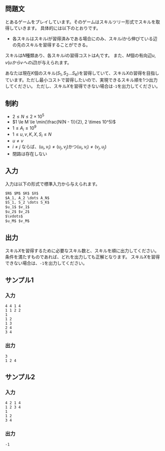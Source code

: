 ## 問題文

とあるゲームをプレイしています。そのゲームはスキルツリー形式でスキルを取得していきます。
具体的には以下のとおりです。

- 各スキルはスキル$i$が習得済みである場合にのみ、スキル$i$から伸びている辺の先のスキルを習得することができる。

スキルは$N$種類あり、各スキル$i$の習得コストは$A_i$です。
また、$M$個の有向辺$u, v (u から v への辺)$が与えられます。

あなたは現在$K$個のスキル$(S_1, S_2 \dots S_K)$を習得していて、スキル$X$の習得を目指しています。ただし最小コストで習得したいので、実現できるスキル順を1つ出力してください。
ただし、スキル$X$を習得できない場合は`-1`を出力してください。

## 制約

- $2 \le N \le 2 \times 10^5$
- $1 \le M \le \min(\frac{N(N - 1)}{2}, 2 \times 10^5)$
- $1 \le A_i \le 10^9$
- $1 \le u, v, K, X, S_i \le N$
- $u \ne v$
- $i \ne j$ ならば、$(u_i, v_i) \ne (u_j, v_j)$かつ$(u_i, v_i) \ne (v_j, u_j)$
- 閉路は存在しない

## 入力

入力は以下の形式で標準入力から与えられます。  
```md
$N$ $M$ $K$ $X$
$A_1, A_2 \dots A_N$
$S_1, S_2 \dots S_K$
$u_1$ $v_1$
$u_2$ $v_2$
$\vdots$
$u_M$ $v_M$
```

## 出力

スキル$X$を習得するために必要なスキル数と、スキルを順に出力してください。
条件を満たすものであれば、どれを出力しても正解となります。
スキル$X$を習得できない場合は、`-1`を出力してください。

## サンプル1

### 入力
```
4 4 1 4
1 1 2 2
1
1 2
1 3
2 4
3 4

```

### 出力
```
3
1 2 4

```

## サンプル2

### 入力
```
4 2 1 4
1 2 3 4
1
1 2
3 4

```

### 出力
```
-1

```

